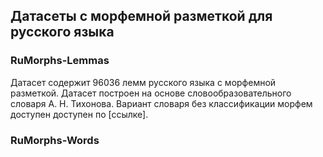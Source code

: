 ## Датасеты с морфемной разметкой для русского языка

### RuMorphs-Lemmas
Датасет содержит 96036 лемм русского языка с морфемной разметкой. Датасет построен на основе словообразовательного словаря А. Н. Тихонова. Вариант словаря без классификации морфем доступен доступен по [ссылке].

### RuMorphs-Words
